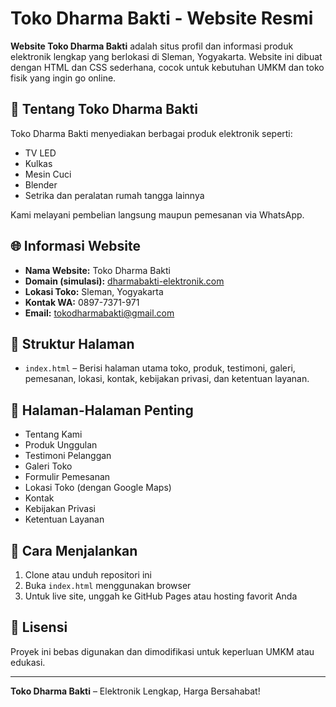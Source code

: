 
# Toko Dharma Bakti - Website Resmi

**Website Toko Dharma Bakti** adalah situs profil dan informasi produk elektronik lengkap yang berlokasi di Sleman, Yogyakarta. Website ini dibuat dengan HTML dan CSS sederhana, cocok untuk kebutuhan UMKM dan toko fisik yang ingin go online.

## 🏪 Tentang Toko Dharma Bakti

Toko Dharma Bakti menyediakan berbagai produk elektronik seperti:
- TV LED
- Kulkas
- Mesin Cuci
- Blender
- Setrika dan peralatan rumah tangga lainnya

Kami melayani pembelian langsung maupun pemesanan via WhatsApp.

## 🌐 Informasi Website

- **Nama Website:** Toko Dharma Bakti
- **Domain (simulasi):** [dharmabakti-elektronik.com](https://dharmabakti-elektronik.com)
- **Lokasi Toko:** Sleman, Yogyakarta
- **Kontak WA:** 0897-7371-971
- **Email:** tokodharmabakti@gmail.com

## 📁 Struktur Halaman

- `index.html` – Berisi halaman utama toko, produk, testimoni, galeri, pemesanan, lokasi, kontak, kebijakan privasi, dan ketentuan layanan.

## 🧾 Halaman-Halaman Penting

- Tentang Kami
- Produk Unggulan
- Testimoni Pelanggan
- Galeri Toko
- Formulir Pemesanan
- Lokasi Toko (dengan Google Maps)
- Kontak
- Kebijakan Privasi
- Ketentuan Layanan

## 🚀 Cara Menjalankan

1. Clone atau unduh repositori ini
2. Buka `index.html` menggunakan browser
3. Untuk live site, unggah ke GitHub Pages atau hosting favorit Anda

## 📜 Lisensi

Proyek ini bebas digunakan dan dimodifikasi untuk keperluan UMKM atau edukasi.

---

**Toko Dharma Bakti** – Elektronik Lengkap, Harga Bersahabat!
